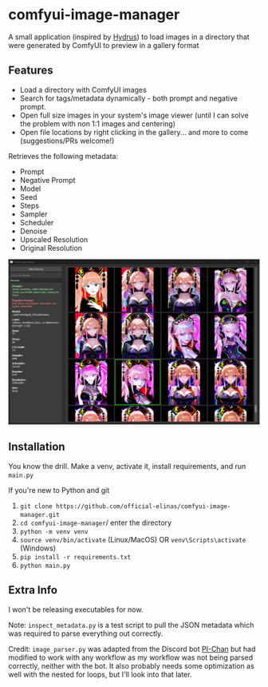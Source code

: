 # comfyui-image-manager

A small application (inspired by [Hydrus](https://github.com/hydrusnetwork/hydrus)) to load images in a directory that were generated by ComfyUI to preview in a gallery format

## Features
* Load a directory with ComfyUI images
* Search for tags/metadata dynamically - both prompt and negative prompt.
* Open full size images in your system's image viewer (until I can solve the problem with non 1:1 images and centering)
* Open file locations by right clicking in the gallery... and more to come (suggestions/PRs welcome!)

Retrieves the following metadata:
* Prompt
* Negative Prompt
* Model
* Seed
* Steps
* Sampler
* Scheduler
* Denoise
* Upscaled Resolution
* Original Resolution

![demo](image.png)

## Installation
You know the drill. Make a venv, activate it, install requirements, and run `main.py`

If you're new to Python and git
1. `git clone https://github.com/official-elinas/comfyui-image-manager.git`
2. `cd comfyui-image-manager`/ enter the directory
3. `python -m venv venv`
4. `source venv/bin/activate` (Linux/MacOS) OR `venv\Scripts\activate` (Windows)
5. `pip install -r requirements.txt`
6. `python main.py`

## Extra Info
I won't be releasing executables for now.

Note: `inspect_metadata.py` is a test script to pull the JSON metadata which was required to parse everything out correctly.

Credit: `image_parser.py` was adapted from the Discord bot [PI-Chan](https://github.com/yoinked-h/PI-Chan) but had modified to work with any workflow as my workflow was not being parsed correctly, neither with the bot. It also probably needs some optimization as well with the nested for loops, but I'll look into that later.
